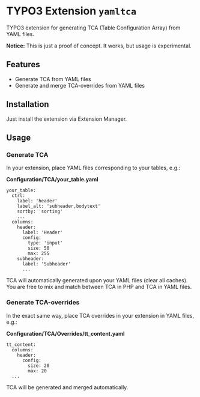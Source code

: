 # TYPO3 Extension ``yamltca``

TYPO3 extension for generating TCA (Table Configuration Array) from YAML files.

__Notice:__ This is just a proof of concept. It works, but usage is experimental.

## Features

* Generate TCA from YAML files
* Generate and merge TCA-overrides from YAML files

## Installation

Just install the extension via Extension Manager.

## Usage

### Generate TCA

In your extension, place YAML files corresponding to your tables, e.g.:

__Configuration/TCA/your_table.yaml__

    your_table:
      ctrl:
        label: 'header'
        label_alt: 'subheader,bodytext'
        sortby: 'sorting'
        ...
      columns:
        header:
          label: 'Header'
          config:
            type: 'input'
            size: 50
            max: 255
        subheader:
          label: 'Subheader'
          ...

TCA will automatically generated upon your YAML files (clear all caches). You are free to mix and match between TCA in PHP and TCA in YAML files.

### Generate TCA-overrides

In the exact same way, place TCA overrides in your extension in YAML files, e.g.:

__Configuration/TCA/Overrides/tt_content.yaml__

    tt_content:
      columns:
        header:
          config:
            size: 20
            max: 20
      ...

TCA will be generated and merged automatically.
